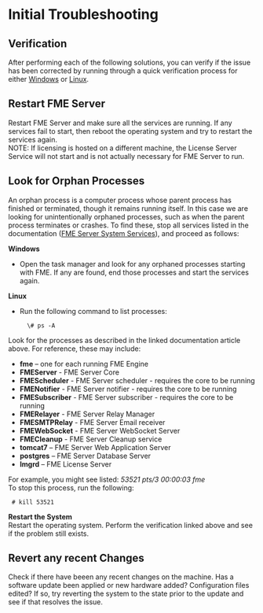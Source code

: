 # Initial Troubleshooting #

## Verification ##

After performing each of the following solutions, you can verify if the issue has been corrected by running through a quick verification process for either [Windows](http://docs.safe.com/fme/html/FME_Server_Documentation/Content/AdminGuide/VerifyInstallation_Windows.htm) or [Linux](http://docs.safe.com/fme/html/FME_Server_Documentation/Content/AdminGuide/VerifyInstallation_Linux.htm).

## Restart FME Server ##

Restart FME Server and make sure all the services are running. If any services fail to start, then reboot the operating system and try to restart the services again.
<br>
NOTE: If licensing is hosted on a different machine, the License Server Service will not start and is not actually necessary for FME Server to run.

## Look for Orphan Processes ##

An orphan process is a computer process whose parent process has finished or terminated, though it remains running itself. In this case we are looking for unintentionally orphaned processes, such as when the parent process terminates or crashes. To find these, stop all services listed in the documentation ([FME Server System Services](http://docs.safe.com/fme/html/FME_Server_Documentation/Content/AdminGuide/Working_with_the_System_Services.htm)), and proceed as follows:

**Windows**

- Open the task manager and look for any orphaned processes starting with FME. If any are found, end those processes and start the services again.

**Linux**

- Run the following command to list processes:

		\# ps -A

Look for the processes as described in the linked documentation article above. For reference, these may include:

- **fme** – one for each running FME Engine
- **FMEServer** - FME Server Core
- **FMEScheduler** - FME Server scheduler - requires the core to be running
- **FMENotifier** - FME Server notifier - requires the core to be running
- **FMESubscriber** - FME Server subscriber - requires the core to be running
- **FMERelayer** - FME Server Relay Manager
- **FMESMTPRelay** - FME Server Email receiver
- **FMEWebSocket** - FME Server WebSocket Server
- **FMECleanup** - FME Server Cleanup service
- **tomcat7** – FME Server Web Application Server
- **postgres** – FME Server Database Server
- **lmgrd** – FME License Server

For example, you might see listed: *53521 pts/3 00:00:03 fme*
<br>
To stop this process, run the following:

	 # kill 53521

**Restart the System**
<br>
Restart the operating system. Perform the verification linked above and see if the problem still exists.

## Revert any recent Changes ##
Check if there have beeen any recent changes on the machine. Has a software update been applied or new hardware added? Configuration files edited? If so, try reverting the system to the state prior to the update and see if that resolves the issue.



 